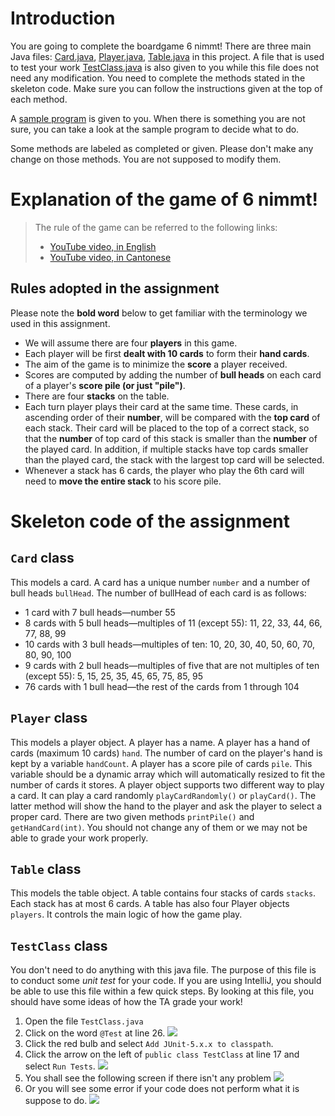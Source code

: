 

# Introduction

You are going to complete the boardgame 6 nimmt! There are three main Java files: [Card.java](Card.java), [Player.java](Player.java), [Table.java](Table.java) in this project. A file that is used to test your work [TestClass.java](TestClass.java) is also given to you while this file does not need any modification. You need to complete the methods stated in the skeleton code. Make sure you can follow the instructions given at the top of each method.

A [sample program](demo.jar) is given to you. When there is something you are not sure, you can take a look at the sample program to decide what to do.

Some methods are labeled as completed or given. Please don't make any change on those methods. You are not supposed to modify them.

# Explanation of the game of 6 nimmt!



> The rule of the game can be referred to the following links:
> * [YouTube video, in English](https://www.youtube.com/watch?v=ooNfiy6Nfpg)
> * [YouTube video, in Cantonese](https://www.youtube.com/watch?v=oQaYLUYuhwk)


## Rules adopted in the assignment

Please note the **bold word** below to get familiar with the terminology we used in this assignment.

* We will assume there are four **players** in this game.
* Each player will be first **dealt with 10 cards** to form their **hand cards**.
* The aim of the game is to minimize the **score** a player received.
* Scores are computed by adding the number of **bull heads** on each card of a player's **score pile (or just "pile")**.
* There are four **stacks** on the table. 
* Each turn player plays their card at the same time. These cards, in ascending order of their **number**, will be compared with the **top card** of each stack. Their card will be placed to the top of a correct stack, so that the **number** of top card of this stack is smaller than the **number** of the played card. In addition, if multiple stacks have top cards smaller than the played card, the stack with the largest top card will be selected.
* Whenever a stack has 6 cards, the player who play the 6th card will need to **move the entire stack** to his score pile.



# Skeleton code of the assignment

## `Card` class

This models a card. A card has a unique number `number` and a number of bull heads `bullHead`. The number of bullHead of each card is as follows:
* 1 card with 7 bull heads—number 55
* 8 cards with 5 bull heads—multiples of 11 (except 55): 11, 22, 33, 44, 66, 77, 88, 99
* 10 cards with 3 bull heads—multiples of ten: 10, 20, 30, 40, 50, 60, 70, 80, 90, 100
* 9 cards with 2 bull heads—multiples of five that are not multiples of ten (except 55): 5, 15, 25, 35, 45, 65, 75, 85, 95
* 76 cards with 1 bull head—the rest of the cards from 1 through 104

## `Player` class

This models a player object. A player has a name. A player has a hand of cards (maximum 10 cards) `hand`. The number of card on the player's hand is kept by a variable `handCount`. A player has a score pile of cards `pile`. This variable should be a dynamic array which will automatically resized to fit the number of cards it stores. A player object supports two different way to play a card. It can play a card randomly `playCardRandomly()` or `playCard()`. The latter method will show the hand to the player and ask the player to select a proper card. There are two given methods `printPile()` and `getHandCard(int)`. You should not change any of them or we may not be able to grade your work properly.

## `Table` class

This models the table object. A table contains four stacks of cards `stacks`. Each stack has at most 6 cards. A table has also four Player objects `players`. It controls the main logic of how the game play.


## `TestClass` class

You don't need to do anything with this java file. The purpose of this file is to conduct some *unit test* for your code. If you are using IntelliJ, you should be able to use this file within a few quick steps. By looking at this file, you should have some ideas of how the TA grade your work!

1. Open the file `TestClass.java`
2. Click on the word `@Test` at line 26.
 ![](add-JUnit.png)  
4. Click the red bulb and select `Add JUnit-5.x.x to classpath`.
5. Click the arrow on the left of `public class TestClass` at line 17 and select `Run Tests`.
![](runTest.png)  
6. You shall see the following screen if there isn't any problem
![](ok.png)  
7. Or you will see some error if your code does not perform what it is suppose to do.
![](notok.png)  

